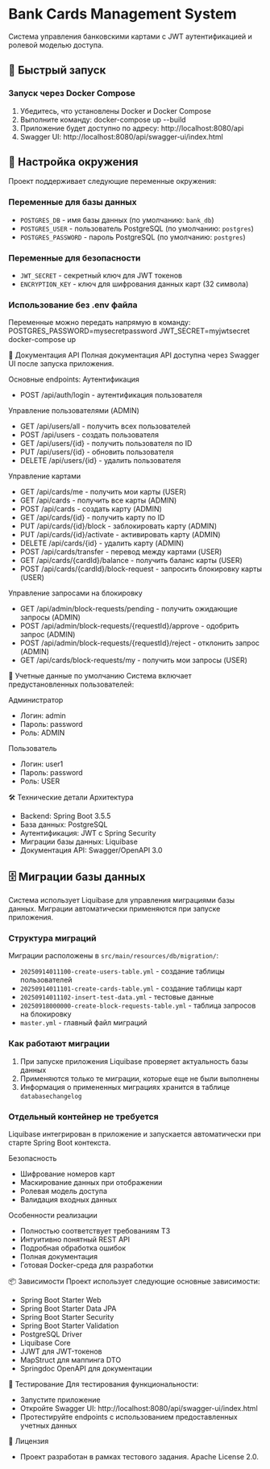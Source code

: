 # Bank Cards Management System

Система управления банковскими картами с JWT аутентификацией и ролевой моделью доступа.

## 🚀 Быстрый запуск

### Запуск через Docker Compose

1. Убедитесь, что установлены Docker и Docker Compose
2. Выполните команду: docker-compose up --build
3. Приложение будет доступно по адресу: http://localhost:8080/api
4. Swagger UI: http://localhost:8080/api/swagger-ui/index.html

## 🔧 Настройка окружения

Проект поддерживает следующие переменные окружения:

### Переменные для базы данных

- `POSTGRES_DB` - имя базы данных (по умолчанию: `bank_db`)
- `POSTGRES_USER` - пользователь PostgreSQL (по умолчанию: `postgres`)
- `POSTGRES_PASSWORD` - пароль PostgreSQL (по умолчанию: `postgres`)

### Переменные для безопасности

- `JWT_SECRET` - секретный ключ для JWT токенов
- `ENCRYPTION_KEY` - ключ для шифрования данных карт (32 символа)

### Использование без .env файла

Переменные можно передать напрямую в команду:
POSTGRES_PASSWORD=mysecretpassword JWT_SECRET=myjwtsecret docker-compose up

📖 Документация API
Полная документация API доступна через Swagger UI после запуска приложения.

Основные endpoints:
Аутентификация

- POST /api/auth/login - аутентификация пользователя

Управление пользователями (ADMIN)

- GET /api/users/all - получить всех пользователей
- POST /api/users - создать пользователя
- GET /api/users/{id} - получить пользователя по ID
- PUT /api/users/{id} - обновить пользователя
- DELETE /api/users/{id} - удалить пользователя

Управление картами

- GET /api/cards/me - получить мои карты (USER)
- GET /api/cards - получить все карты (ADMIN)
- POST /api/cards - создать карту (ADMIN)
- GET /api/cards/{id} - получить карту по ID
- PUT /api/cards/{id}/block - заблокировать карту (ADMIN)
- PUT /api/cards/{id}/activate - активировать карту (ADMIN)
- DELETE /api/cards/{id} - удалить карту (ADMIN)
- POST /api/cards/transfer - перевод между картами (USER)
- GET /api/cards/{cardId}/balance - получить баланс карты (USER)
- POST /api/cards/{cardId}/block-request - запросить блокировку карты (USER)

Управление запросами на блокировку

- GET /api/admin/block-requests/pending - получить ожидающие запросы (ADMIN)
- POST /api/admin/block-requests/{requestId}/approve - одобрить запрос (ADMIN)
- POST /api/admin/block-requests/{requestId}/reject - отклонить запрос (ADMIN)
- GET /api/cards/block-requests/my - получить мои запросы (USER)

🔐 Учетные данные по умолчанию
Система включает предустановленных пользователей:

Администратор

- Логин: admin
- Пароль: password
- Роль: ADMIN

Пользователь

- Логин: user1
- Пароль: password
- Роль: USER

🛠 Технические детали
Архитектура

- Backend: Spring Boot 3.5.5
- База данных: PostgreSQL
- Аутентификация: JWT с Spring Security
- Миграции базы данных: Liquibase
- Документация API: Swagger/OpenAPI 3.0

## 🗄 Миграции базы данных

Система использует Liquibase для управления миграциями базы данных. Миграции автоматически применяются при запуске
приложения.

### Структура миграций

Миграции расположены в `src/main/resources/db/migration/`:

- `20250914011100-create-users-table.yml` - создание таблицы пользователей
- `20250914011101-create-cards-table.yml` - создание таблицы карт
- `20250914011102-insert-test-data.yml` - тестовые данные
- `20250918000000-create-block-requests-table.yml` - таблица запросов на блокировку
- `master.yml` - главный файл миграций

### Как работают миграции

1. При запуске приложения Liquibase проверяет актуальность базы данных
2. Применяются только те миграции, которые еще не были выполнены
3. Информация о примененных миграциях хранится в таблице `databasechangelog`

### Отдельный контейнер не требуется

Liquibase интегрирован в приложение и запускается автоматически при старте Spring Boot контекста.

Безопасность

- Шифрование номеров карт
- Маскирование данных при отображении
- Ролевая модель доступа
- Валидация входных данных

Особенности реализации

- Полностью соответствует требованиям ТЗ
- Интуитивно понятный REST API
- Подробная обработка ошибок
- Полная документация
- Готовая Docker-среда для разработки

📦 Зависимости
Проект использует следующие основные зависимости:

- Spring Boot Starter Web
- Spring Boot Starter Data JPA
- Spring Boot Starter Security
- Spring Boot Starter Validation
- PostgreSQL Driver
- Liquibase Core
- JJWT для JWT-токенов
- MapStruct для маппинга DTO
- Springdoc OpenAPI для документации

🐛 Тестирование
Для тестирования функциональности:

- Запустите приложение
- Откройте Swagger UI: http://localhost:8080/api/swagger-ui/index.html
- Протестируйте endpoints с использованием предоставленных учетных данных

📄 Лицензия

- Проект разработан в рамках тестового задания. Apache License 2.0.